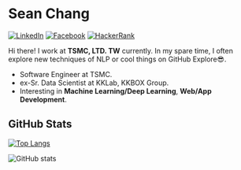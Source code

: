 # Sean Chang

[![LinkedIn](https://img.shields.io/badge/LinkedIn-0077B5?style=for-the-badge&logo=linkedin&logoColor=white)](https://www.linkedin.com/in/r05323028/)
[![Facebook](https://img.shields.io/badge/Facebook-1877F2?style=for-the-badge&logo=facebook&logoColor=white)](https://www.facebook.com/sean50301/)
[![HackerRank](https://img.shields.io/badge/-Hackerrank-2EC866?style=for-the-badge&logo=HackerRank&logoColor=white)](https://www.hackerrank.com/r05323028)

Hi there! I work at **TSMC, LTD. TW** currently. In my spare time, I often explore new techniques of NLP or cool things on GitHub Explore:sunglasses:.

- Software Engineer at TSMC.
- ex-Sr. Data Scientist at KKLab, KKBOX Group.
- Interesting in **Machine Learning/Deep Learning**, **Web/App Development**.

## GitHub Stats

[![Top Langs](https://github-readme-stats.vercel.app/api/top-langs/?username=r05323028&layout=compact)](https://github.com/anuraghazra/github-readme-stats)

![GitHub stats](https://github-readme-stats.vercel.app/api?username=r05323028&show_icons=true&theme=transparent)
